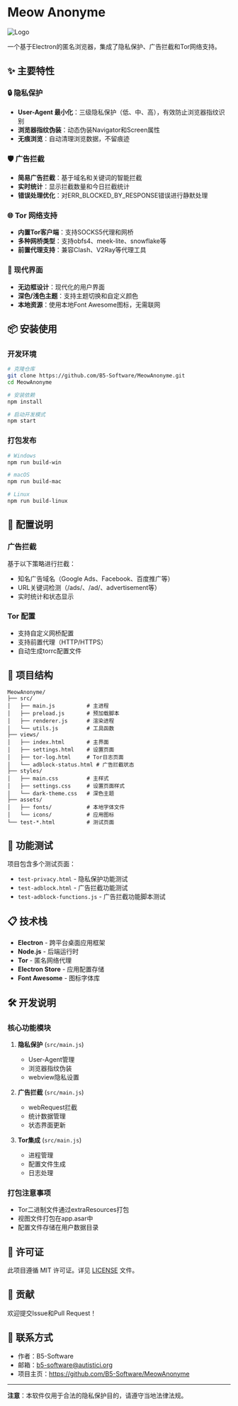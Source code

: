 # Meow Anonyme

![Logo](assets/icons/icon.ico)

一个基于Electron的匿名浏览器，集成了隐私保护、广告拦截和Tor网络支持。

## ✨ 主要特性

### 🔒 隐私保护
- **User-Agent 最小化**：三级隐私保护（低、中、高），有效防止浏览器指纹识别
- **浏览器指纹伪装**：动态伪装Navigator和Screen属性
- **无痕浏览**：自动清理浏览数据，不留痕迹

### 🛡️ 广告拦截
- **简易广告拦截**：基于域名和关键词的智能拦截
- **实时统计**：显示拦截数量和今日拦截统计
- **错误处理优化**：对ERR_BLOCKED_BY_RESPONSE错误进行静默处理

### 🌐 Tor 网络支持
- **内置Tor客户端**：支持SOCKS5代理和网桥
- **多种网桥类型**：支持obfs4、meek-lite、snowflake等
- **前置代理支持**：兼容Clash、V2Ray等代理工具

### 🎨 现代界面
- **无边框设计**：现代化的用户界面
- **深色/浅色主题**：支持主题切换和自定义颜色
- **本地资源**：使用本地Font Awesome图标，无需联网

## 📦 安装使用

### 开发环境
```bash
# 克隆仓库
git clone https://github.com/B5-Software/MeowAnonyme.git
cd MeowAnonyme

# 安装依赖
npm install

# 启动开发模式
npm start
```

### 打包发布
```bash
# Windows
npm run build-win

# macOS
npm run build-mac

# Linux
npm run build-linux
```

## 🔧 配置说明

### 广告拦截
基于以下策略进行拦截：
- 知名广告域名（Google Ads、Facebook、百度推广等）
- URL关键词检测（/ads/、/ad/、advertisement等）
- 实时统计和状态显示

### Tor 配置
- 支持自定义网桥配置
- 支持前置代理（HTTP/HTTPS）
- 自动生成torrc配置文件

## 📁 项目结构

```
MeowAnonyme/
├── src/
│   ├── main.js          # 主进程
│   ├── preload.js       # 预加载脚本
│   ├── renderer.js      # 渲染进程
│   └── utils.js         # 工具函数
├── views/
│   ├── index.html       # 主界面
│   ├── settings.html    # 设置页面
│   ├── tor-log.html     # Tor日志页面
│   └── adblock-status.html # 广告拦截状态
├── styles/
│   ├── main.css         # 主样式
│   ├── settings.css     # 设置页面样式
│   └── dark-theme.css   # 深色主题
├── assets/
│   ├── fonts/           # 本地字体文件
│   └── icons/           # 应用图标
└── test-*.html          # 测试页面
```

## 🧪 功能测试

项目包含多个测试页面：

- `test-privacy.html` - 隐私保护功能测试
- `test-adblock.html` - 广告拦截功能测试
- `test-adblock-functions.js` - 广告拦截功能脚本测试

## 📋 技术栈

- **Electron** - 跨平台桌面应用框架
- **Node.js** - 后端运行时
- **Tor** - 匿名网络代理
- **Electron Store** - 应用配置存储
- **Font Awesome** - 图标字体库

## 🛠️ 开发说明

### 核心功能模块

1. **隐私保护** (`src/main.js`)
   - User-Agent管理
   - 浏览器指纹伪装
   - webview隐私设置

2. **广告拦截** (`src/main.js`)
   - webRequest拦截
   - 统计数据管理
   - 状态界面更新

3. **Tor集成** (`src/main.js`)
   - 进程管理
   - 配置文件生成
   - 日志处理

### 打包注意事项

- Tor二进制文件通过extraResources打包
- 视图文件打包在app.asar中
- 配置文件存储在用户数据目录

## 📄 许可证

此项目遵循 MIT 许可证。详见 [LICENSE](LICENSE) 文件。

## 🤝 贡献

欢迎提交Issue和Pull Request！

## 📧 联系方式

- 作者：B5-Software
- 邮箱：b5-software@autistici.org
- 项目主页：https://github.com/B5-Software/MeowAnonyme

---

**注意**：本软件仅用于合法的隐私保护目的，请遵守当地法律法规。
